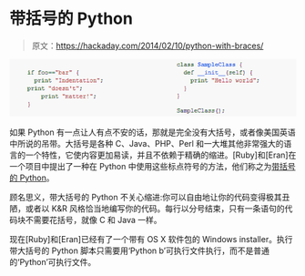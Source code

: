 # 带括号的 Python

> 原文：<https://hackaday.com/2014/02/10/python-with-braces/>

![python](img/a9ebc7824d2b72898b41c616fd38d5b5.png)

如果 Python 有一点让人有点不安的话，那就是完全没有大括号，或者像美国英语中所说的吊带。大括号是各种 C、Java、PHP、Perl 和一大堆其他非常强大的语言的一个特性，它使内容更加易读，并且不依赖于精确的缩进。[Ruby]和[Eran]在一个项目中提出了一种在 Python 中使用这些标点符号的方法，他们称之为[带括号的 Python](http://www.pythonb.org/)。

顾名思义，带大括号的 Python 不关心缩进:你可以自由地让你的代码变得极其丑陋，或者以 K&R 风格恰当地编写你的代码。每行以分号结束，只有一条语句的代码块不需要花括号，就像 C 和 Java 一样。

现在[Ruby]和[Eran]已经有了一个带有 OS X 软件包的 Windows installer。执行带大括号的 Python 脚本只需要用‘Python b’可执行文件执行，而不是普通的‘Python’可执行文件。